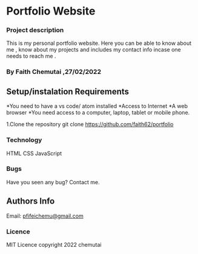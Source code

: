 # Portfolio Website
### Project description
This is my personal portfolio website. Here you can be able to know about me , know about my projects and includes my contact info incase one needs to reach me .
### By Faith Chemutai ,27/02/2022
## Setup/instalation Requirements
*You need to have a vs code/ atom installed
*Access to Internet
*A web browser
*You need access to a computer, laptop, tablet or mobile phone.

 1.Clone the repository
 git clone https://github.com/faith62/portfolio
 ### Technology
 HTML
 CSS
 JavaScript

 ### Bugs
 <p>Have you seen any bug? Contact me.</p>

 ## Authors Info
Email: pfifeichemu@gmail.com
  
 ### Licence
 MIT Licence
 copyright 2022 chemutai


